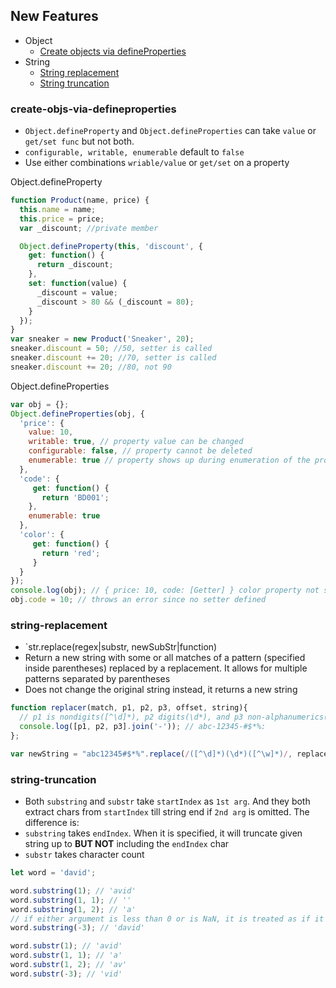 ## New Features

* Object
  * [Create objects via defineProperties](#create-objs-via-defineproperties)
* String
  * [String replacement](#string-replacement)
  * [String truncation](#string-truncation)

### create-objs-via-defineproperties
  * `Object.defineProperty` and `Object.defineProperties` can take `value` or `get/set func` but not both.
  * `configurable, writable, enumerable` default to `false`
  * Use either combinations `wriable/value` or `get/set` on a property

Object.defineProperty
```js
function Product(name, price) {
  this.name = name;
  this.price = price;
  var _discount; //private member

  Object.defineProperty(this, 'discount', {
    get: function() {
      return _discount;
    },
    set: function(value) {
      _discount = value;
      _discount > 80 && (_discount = 80);
    }
  });
}
var sneaker = new Product('Sneaker', 20);
sneaker.discount = 50; //50, setter is called
sneaker.discount += 20; //70, setter is called
sneaker.discount += 20; //80, not 90
```

Object.defineProperties
```js
var obj = {};
Object.defineProperties(obj, {
  'price': {
    value: 10,
    writable: true, // property value can be changed
    configurable: false, // property cannot be deleted
    enumerable: true // property shows up during enumeration of the properties like 
  },
  'code': {
     get: function() {
       return 'BD001';
    },
    enumerable: true
  },
  'color': {
     get: function() {
       return 'red';
     }  
  }
});
console.log(obj); // { price: 10, code: [Getter] } color property not show up since it is not enumerable
obj.code = 10; // throws an error since no setter defined
```
### string-replacement
  * `str.replace(regex|substr, newSubStr|function)
  * Return a new string with some or all matches of a pattern (specified inside parentheses) replaced by a replacement. It allows for    multiple patterns separated by parentheses
  * Does not change the original string instead, it returns a new string

```js
function replacer(match, p1, p2, p3, offset, string){
  // p1 is nondigits([^\d]*), p2 digits(\d*), and p3 non-alphanumerics([^\w]*)
  console.log([p1, p2, p3].join('-')); // abc-12345-#$*%:
};

var newString = "abc12345#$*%".replace(/([^\d]*)(\d*)([^\w]*)/, replacer);
```

### string-truncation
  * Both `substring` and `substr` take `startIndex` as `1st arg`. And they both extract chars from `startIndex` till string end if `2nd arg` is omitted. 
  The difference is:
  * `substring` takes `endIndex`. When it is specified, it will truncate given string up to **BUT NOT** including the `endIndex` char
  * `substr` takes character count

```js
let word = 'david';

word.substring(1); // 'avid'
word.substring(1, 1); // ''
word.substring(1, 2); // 'a'
// if either argument is less than 0 or is NaN, it is treated as if it were 0
word.substring(-3); // 'david'

word.substr(1); // 'avid'
word.substr(1, 1); // 'a'
word.substr(1, 2); // 'av'
word.substr(-3); // 'vid'
```
  







